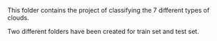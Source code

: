 This folder contains the project of classifying the 7 different types of clouds. 

Two different folders have been created for train set and test set. 
